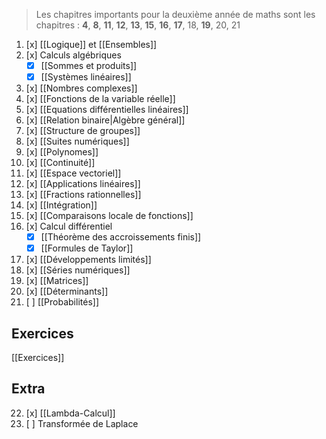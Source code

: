 > Les chapitres importants pour la deuxième année de maths sont les chapitres :
>  **4**, **8**, **11**, **12**, **13**, **15**, **16**, **17**, 18, **19**, 20, 21
1. [x] [[Logique]] et  [[Ensembles]]
2. [x] Calculs algébriques
	- [x] [[Sommes et produits]]
	- [x] [[Systèmes linéaires]] 
3. [x] [[Nombres complexes]] 
4. [x] [[Fonctions de la variable réelle]]
5. [x] [[Equations différentielles linéaires]]
6. [x] [[Relation binaire|Algèbre général]]
7. [x] [[Structure de groupes]]
8. [x] [[Suites numériques]]
9. [x] [[Polynomes]]
10. [x] [[Continuité]]
11. [x] [[Espace vectoriel]]  
12. [x] [[Applications linéaires]] 
13. [x] [[Fractions rationnelles]]
14. [x] [[Intégration]]
15. [x] [[Comparaisons locale de fonctions]]
16. [x] Calcul différentiel
	- [x] [[Théorème des accroissements finis]]
	- [x] [[Formules de Taylor]]
17. [x] [[Développements limités]]
18. [x] [[Séries numériques]]
19. [x] [[Matrices]] 
20. [x] [[Déterminants]]
21. [ ] [[Probabilités]]

## Exercices
[[Exercices]]
## Extra
22. [x] [[Lambda-Calcul]]
23. [ ] Transformée de Laplace

